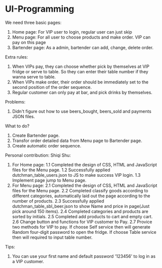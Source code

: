 # UI-Programming
We need three basic pages:
1. Home page: For VIP user to login, regular user can just skip
2. Menu page: For all user to choose products and make order. VIP can pay on this page
3. Bartender page: As a admin, bartender can add, change, delete order.

Extra rules:
1. When VIPs pay, they can choose whether pick by themselves at VIP fridge or serve to table. So they can enter their table number if they wanna serve to table.
2. When VIPs make order, their order should be immediately set to the second position of the order sequence.
3. Regular customer can only pay at bar, and pick drinks by themselves.

Problems:
1. Didn't figure out how to use beers_bought, beers_sold and payments JSON files.

What to do?
1. Create Bartender page.
2. Transfor order detailed data from Menu page to Bartender page.
3. Create automatic order sequence.

Personal contribution:
Shiqi Shu:
1. For Home page:
    1.1 Completed the design of CSS, HTML and JavaScript files for the Menu page.
    1.2 Successfully applied dutchman_table_users.json to JS to make success VIP login.
    1.3 Implement page jump to Menu page.
2. For Menu page:
    2.1 Completed the design of CSS, HTML and JavaScript files for the Menu page.
    2.2 Completed classify goods according to different categories, automatically laid out the page according to the number of products.
    2.3 Successfully applied dutchman_table_sbl_beer.json to show Name and price in page(Just pick around 150 items).
    2.4 Completed categories and products are sorted by initials.
    2.5 Completed add products to cart and empty cart.
    2.6 Change button and functions for VIP customer to Pay.
    2.7 Provice two methods for VIP to pay. If choose Self service then will generate Random four-digit password to open the fridge. If choose Table service then will required to input table number.

Tips:
1. You can use your first name and default password '123456' to log in as a VIP customer.